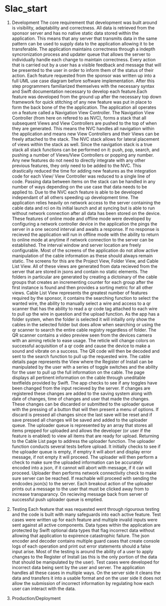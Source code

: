 # Slac_start
1. Development
The core requirement that development was built around is visibility, adaptability and correctness. All data is retrieved from the sponsor server and has no native static data stored within the application. This means that any server that transmits data in the same pattern can be used to supply data to the application allowing it to be transferable. The application maintains correctness through a indepth syncronization process and updater queue that allows the server to individually handle each change to maintain correctness. Every action that is carried out by a user has a visible feedback and message that will be presented to the user in order to inform them of the status of their action. 
Each feature requested from the sponsor was written up into a full UML use case diagram before software implementation. After this step programmers familiarized themselves with the necessary syntax and Swift documentation necessary to develop each feature.Each feature was developed from the ground up after the necessary top down framework for quick stitching of any new feature was put in place to form the back bone of the the application. The application all operates on a feature called a Navigation View Controller. The Navigation View Controller (from here on refered to as NVC), forms a stack that all subsequent Views and View Controllers are pushed to the top of when they are generated. This means the NVC handles all navigation within the application and means new View Controllers and their Views can be freely attached to the stack. The NVC stack allows for lateral placement of views within the stack as well. Since the navigation stack is a true stack all stack functions can be performed on it: push, pop, search, and pushing a number of Views/View Controllers or popping any number. 
Any new features do not need to directly integrate with any other previous features, they only need to be added to the NVC. This drastically reduced the time for adding new features as the integration code for each View/ View Controller was reduced to a single line of code. Passing data between items on the stack can be handled in any number of ways depending on the use case that data needs to be applied to. Due to the NVC each feature is able to be developed independant of all others speeding up development time. 
The application relies heavily on network access to the server containing the cable data and rci on its initial launch and at syncing but is able to run without network connection after all data has been stored on the device. These features of online mode and offline mode were developed by configuring a network controller device in the application the pings the server in a one second interval and awaits a response. If no response is recieved the application will run in offline mode with the ability to return to online mode at anytime if network connection to the server can be established. The interval window and server location are freely configurable. 
Most of the screens of the application do not allow active manipulation of the cable information as these should always remain static. The screens for this are the Project View, Folder View, and Cable List View. All of these views are generated from data recieved from the server that are stored in jsons and contain no static elements. The folders in particular are generated by creating a dictoinary of the cable groups that creates an incrementing counter for each group after the first instance is found and then provides a sorting metric for all other views. 
Cable List View represents the greatest number of features required by the sponsor, it contains the searching function to select the wanted wire, the ability to manually select a wire and access to a qr scanner that has the ability to read a qr code tag attached to each wire to pull up the wire in question and the upload function. As the app has a folder system, when the folder is selected it will initailly only show the cables in the selected folder but does allow when searching or using the qr scanner to search the entire cable registry regardless of folder. The QR scanner contains a video preview seen from the devices camera with an aiming reticle to ease usage. The reticle will change colors on successful acquisition of a qr code and cause the device to make a sound and vibrate on a success. The QR code will then be decoded and sent to the search function to pull up the requested wire. 
The cable details page represents the View where the Register of Install can be manipulated by the user with a series of toggle switches and the ability for the user to pull up the full information on the cable. The page displays all pertinent information on the cable through uneditable textfields provided by Swift. The app checks to see if any toggles have been changed from the input recieved by the server. If changes are registered these changes are added to the saving system along with date of changes, time of changes and user that made the changes. These changes can be discarded or submitted to the uploader queue with the pressing of a button that will then present a menu of options. If discard is pressed all changes since the last save will be reset and if save pressed all changes will be saved and added to the uploader queue. The uploader queue is represented by an array that stores all items prepped for uploaded and allows the developer (or user if the feature is enabled) to view all items that are ready for upload. 
Returning to the Cable List page to address the uploader function. The uploader function conducts several tests before upload. It initially checks to see if the uploader queue is empty, if emptry it will abort and display error message, if not empty it will proceed. The uploader will then perform a check to make sure the uploaded information can be accurately encoded into a json, if it cannot will abort with message, if it can will proceed. Uploader then performs network connectivity check to make sure server can be reached. If reachable will proceed with sending the endcodes json(s) to the server. Each breakout action of the uploader prints out a message to the user that must be clicked away from to increase transparancy. On recieving message back from server of successful push uploader queue is emptied. 

2. Testing
Each feature that was requested went through rigourous testing and the code is built with many safeguards into each active feature. Test cases were written up for each feature and multiple invalid inputs were sent against all active components. Data types within the application are protected by Swift optional data types that flag incorrect data without allowing that application to expirence catastrophic failure. The json encoder and decoder contains multiple guard cases that create console logs of each operation and print out error statements should a false input arise. 
Most of the testing is around the ability of a user to apply changes to the Register of Install (as this is the only portion of the data that should be manipulated by the user). Test cases were developed for incorrect data being sent by the user and server. The application handles all these cases in multiple ways. On the server side it cleans the data and transfers it into a usable format and on the user side it does not allow the submission of incorrect information by regulating how each user can interact with the data. 



3. Production/Deployment
